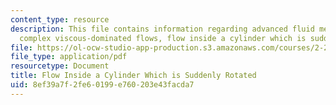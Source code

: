 ```yaml
---
content_type: resource
description: This file contains information regarding advanced fluid mechanics, more
  complex viscous-dominated flows, flow inside a cylinder which is suddenly rotated.
file: https://ol-ocw-studio-app-production.s3.amazonaws.com/courses/2-25-advanced-fluid-mechanics-fall-2013/8ef39a7f2fe60199e760203e43facda7_MIT2_25F13_FlowRotated.pdf
file_type: application/pdf
resourcetype: Document
title: Flow Inside a Cylinder Which is Suddenly Rotated
uid: 8ef39a7f-2fe6-0199-e760-203e43facda7
---
```

